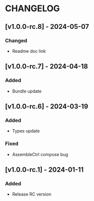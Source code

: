 # CHANGELOG

<!-- 所有重要的更改和版本更新将在此文档中进行记录。

格式
每个版本的更改应该以以下格式呈现：

## [版本号] - 发布日期

### Added（⭐️）

- 新增的功能和特性

### Fixed（🐞）

- 修复的 Bug

### Changed（✍🏻）

- 对已有功能或特性的修改

### Removed（🗑）

- 移除的功能或特性

### Deprecated （🚗）

- 弃用的功能或特性 -->

## [v1.0.0-rc.8] - 2024-05-07

### Changed

- Readme doc link

## [v1.0.0-rc.7] - 2024-04-18

### Added

- Bundle update

## [v1.0.0-rc.6] - 2024-03-19

### Added

- Types update

### Fixed

- AssembleCtrl compose bug

## [v1.0.0-rc.1] - 2024-01-11

### Added

- Release RC version
